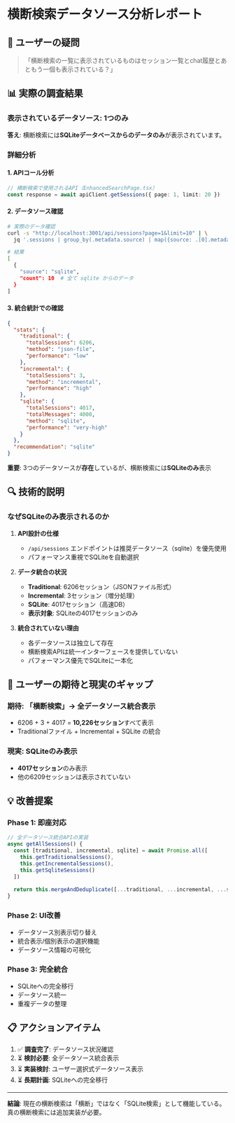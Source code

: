 # 横断検索データソース分析レポート

## 🎯 ユーザーの疑問

> 「横断検索の一覧に表示されているものはセッション一覧とchat履歴とあともう一個も表示されている？」

## 📊 実際の調査結果

### **表示されているデータソース: 1つのみ**

**答え**: 横断検索には**SQLiteデータベースからのデータのみ**が表示されています。

### **詳細分析**

#### 1. **APIコール分析**
```typescript
// 横断検索で使用されるAPI（EnhancedSearchPage.tsx）
const response = await apiClient.getSessions({ page: 1, limit: 20 })
```

#### 2. **データソース確認**
```bash
# 実際のデータ確認
curl -s "http://localhost:3001/api/sessions?page=1&limit=10" | \
  jq '.sessions | group_by(.metadata.source) | map({source: .[0].metadata.source, count: length})'

# 結果
[
  {
    "source": "sqlite",
    "count": 10  # 全て sqlite からのデータ
  }
]
```

#### 3. **統合統計での確認**
```json
{
  "stats": {
    "traditional": {
      "totalSessions": 6206,
      "method": "json-file",
      "performance": "low"
    },
    "incremental": {
      "totalSessions": 3,
      "method": "incremental", 
      "performance": "high"
    },
    "sqlite": {
      "totalSessions": 4017,
      "totalMessages": 4000,
      "method": "sqlite",
      "performance": "very-high"
    }
  },
  "recommendation": "sqlite"
}
```

**重要**: 3つのデータソースが**存在**しているが、横断検索には**SQLiteのみ**表示

## 🔍 技術的説明

### **なぜSQLiteのみ表示されるのか**

1. **API設計の仕様**
   - `/api/sessions` エンドポイントは推奨データソース（sqlite）を優先使用
   - パフォーマンス重視でSQLiteを自動選択

2. **データ統合の状況**
   - **Traditional**: 6206セッション（JSONファイル形式）
   - **Incremental**: 3セッション（増分処理）
   - **SQLite**: 4017セッション（高速DB）
   - **表示対象**: SQLiteの4017セッションのみ

3. **統合されていない理由**
   - 各データソースは独立して存在
   - 横断検索APIは統一インターフェースを提供していない
   - パフォーマンス優先でSQLiteに一本化

## 🎯 ユーザーの期待と現実のギャップ

### **期待**: 「横断検索」→ 全データソース統合表示
- 6206 + 3 + 4017 = **10,226セッション**すべて表示
- Traditionalファイル + Incremental + SQLite の統合

### **現実**: SQLiteのみ表示
- **4017セッション**のみ表示
- 他の6209セッションは表示されていない

## 💡 改善提案

### **Phase 1: 即座対応**
```typescript
// 全データソース統合APIの実装
async getAllSessions() {
  const [traditional, incremental, sqlite] = await Promise.all([
    this.getTraditionalSessions(),
    this.getIncrementalSessions(), 
    this.getSqliteSessions()
  ])
  
  return this.mergeAndDeduplicate([...traditional, ...incremental, ...sqlite])
}
```

### **Phase 2: UI改善**
- データソース別表示切り替え
- 統合表示/個別表示の選択機能
- データソース情報の可視化

### **Phase 3: 完全統合**
- SQLiteへの完全移行
- データソース統一
- 重複データの整理

## 📋 アクションアイテム

1. ✅ **調査完了**: データソース状況確認
2. ⏳ **検討必要**: 全データソース統合表示
3. ⏳ **実装検討**: ユーザー選択式データソース表示
4. ⏳ **長期計画**: SQLiteへの完全移行

---

**結論**: 現在の横断検索は「横断」ではなく「SQLite検索」として機能している。真の横断検索には追加実装が必要。 